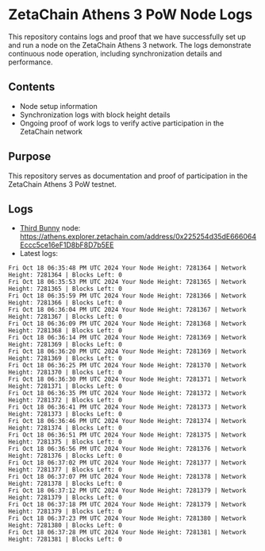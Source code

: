 # ZetaChain Athens 3 PoW Node Logs
This repository contains logs and proof that we have successfully set up and run a node on the ZetaChain Athens 3 network. The logs demonstrate continuous node operation, including synchronization details and performance.

## Contents
- Node setup information
- Synchronization logs with block height details
- Ongoing proof of work logs to verify active participation in the ZetaChain network

## Purpose
This repository serves as documentation and proof of participation in the ZetaChain Athens 3 PoW testnet.

## Logs

- [Third Bunny](https://thirdbunny.xyz/) node: https://athens.explorer.zetachain.com/address/0x225254d35dE666064Eccc5ce16eF1D8bF8D7b5EE
- Latest logs:
```
Fri Oct 18 06:35:48 PM UTC 2024 Your Node Height: 7281364 | Network Height: 7281364 | Blocks Left: 0
Fri Oct 18 06:35:53 PM UTC 2024 Your Node Height: 7281365 | Network Height: 7281365 | Blocks Left: 0
Fri Oct 18 06:35:59 PM UTC 2024 Your Node Height: 7281366 | Network Height: 7281366 | Blocks Left: 0
Fri Oct 18 06:36:04 PM UTC 2024 Your Node Height: 7281367 | Network Height: 7281367 | Blocks Left: 0
Fri Oct 18 06:36:09 PM UTC 2024 Your Node Height: 7281368 | Network Height: 7281368 | Blocks Left: 0
Fri Oct 18 06:36:14 PM UTC 2024 Your Node Height: 7281369 | Network Height: 7281369 | Blocks Left: 0
Fri Oct 18 06:36:20 PM UTC 2024 Your Node Height: 7281369 | Network Height: 7281369 | Blocks Left: 0
Fri Oct 18 06:36:25 PM UTC 2024 Your Node Height: 7281370 | Network Height: 7281370 | Blocks Left: 0
Fri Oct 18 06:36:30 PM UTC 2024 Your Node Height: 7281371 | Network Height: 7281371 | Blocks Left: 0
Fri Oct 18 06:36:35 PM UTC 2024 Your Node Height: 7281372 | Network Height: 7281372 | Blocks Left: 0
Fri Oct 18 06:36:41 PM UTC 2024 Your Node Height: 7281373 | Network Height: 7281373 | Blocks Left: 0
Fri Oct 18 06:36:46 PM UTC 2024 Your Node Height: 7281374 | Network Height: 7281374 | Blocks Left: 0
Fri Oct 18 06:36:51 PM UTC 2024 Your Node Height: 7281375 | Network Height: 7281375 | Blocks Left: 0
Fri Oct 18 06:36:56 PM UTC 2024 Your Node Height: 7281376 | Network Height: 7281376 | Blocks Left: 0
Fri Oct 18 06:37:02 PM UTC 2024 Your Node Height: 7281377 | Network Height: 7281377 | Blocks Left: 0
Fri Oct 18 06:37:07 PM UTC 2024 Your Node Height: 7281378 | Network Height: 7281378 | Blocks Left: 0
Fri Oct 18 06:37:12 PM UTC 2024 Your Node Height: 7281379 | Network Height: 7281379 | Blocks Left: 0
Fri Oct 18 06:37:18 PM UTC 2024 Your Node Height: 7281379 | Network Height: 7281379 | Blocks Left: 0
Fri Oct 18 06:37:23 PM UTC 2024 Your Node Height: 7281380 | Network Height: 7281380 | Blocks Left: 0
Fri Oct 18 06:37:28 PM UTC 2024 Your Node Height: 7281381 | Network Height: 7281381 | Blocks Left: 0
```
